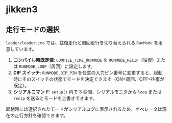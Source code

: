 # jikken3

## 走行モードの選択

`leader/leader.ino` では、往復走行と周回走行を切り替えられる `RunMode` を用意しています。

1. **コンパイル時既定値**: `COMPILE_TIME_RUNMODE` を `RUNMODE_RECIP`（往復）または `RUNMODE_LOOP`（周回）に設定します。
2. **DIP スイッチ**: `RUNMODE_DIP_PIN` を任意の入力ピン番号に変更すると、起動時にそのスイッチの状態でモードを決定できます（ON=周回、OFF=往復が既定）。
3. **シリアルコマンド**: `setup()` 内で 3 秒間、シリアルモニタから `loop` または `recip` を送るとモードを上書きできます。

起動時には選択されたモードがシリアルログに表示されるため、オペレータは現在の走行方針を確認できます。
